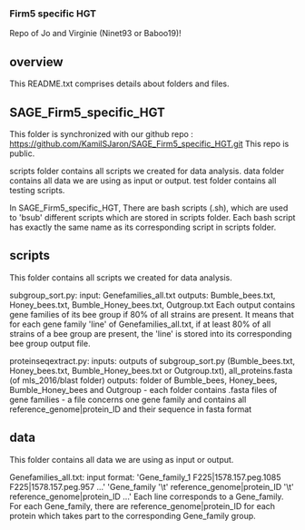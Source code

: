 ### Firm5 specific HGT

Repo of Jo and Virginie (Ninet93 or Baboo19)! 


## overview
This README.txt comprises details about folders and files.


## SAGE_Firm5_specific_HGT
This folder is synchronized with our github repo : https://github.com/KamilSJaron/SAGE_Firm5_specific_HGT.git
This repo is public.

scripts folder contains all scripts we created for data analysis.
data folder contains all data we are using as input or output.
test folder contains all testing scripts.


In SAGE_Firm5_specific_HGT, There are bash scripts (.sh), which are used to 'bsub' different scripts which are stored in scripts folder.
Each bash script has exactly the same name as its corresponding script in scripts folder.



## scripts
This folder contains all scripts we created for data analysis.

subgroup_sort.py:
input: Genefamilies_all.txt
outputs: Bumble_bees.txt, Honey_bees.txt, Bumble_Honey_bees.txt, Outgroup.txt
Each output contains gene families of its bee group if 80% of all strains are present.
It means that for each gene family 'line' of Genefamilies_all.txt, if at least 80% of all strains of a bee group are present, the 'line' is stored into its corresponding bee group output file.

proteinseqextract.py:
inputs: outputs of subgroup_sort.py (Bumble_bees.txt, Honey_bees.txt, Bumble_Honey_bees.txt or Outgroup.txt), all_proteins.fasta (of mls_2016/blast folder) 
outputs: folder of Bumble_bees, Honey_bees, Bumble_Honey_bees and Outgroup - each folder contains .fasta files of gene families - a file concerns one gene family and contains all reference_genome|protein_ID and their sequence in fasta format



## data
This folder contains all data we are using as input or output.

Genefamilies_all.txt: input
format: 'Gene_family_1	F225|1578.157.peg.1085	F225|1578.157.peg.957 ...'
'Gene_family '\t' reference_genome|protein_ID '\t' reference_genome|protein_ID ...'
Each line corresponds to a Gene_family. For each Gene_family, there are reference_genome|protein_ID for each protein which takes part to the corresponding Gene_family group.



